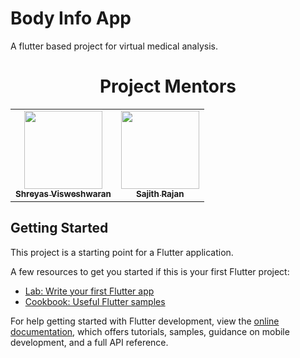 # Body Info App

A flutter based project for virtual medical analysis.

<h1 align=center> Project Mentors </h1>
<p align="center">
<table align="center">
  <tbody><tr>
     <td align="center"><a href="https://github.com/FirefoxSRV"><img alt="" src="https://avatars.githubusercontent.com/FirefoxSRV" width="125px;"><br><sub><b> Shreyas Visweshwaran </b></sub></a><br></td> </a>
      <td align="center"><a href="https://github.com/Sajithrajan03"><img alt="" src="https://avatars.githubusercontent.com/Sajithrajan03" width="125px;"><br><sub><b> Sajith Rajan </b></sub></a><br></td> </a>
</td>

</tbody></table>
<!-- <h1 align=center> OUR VALUABLE CONTRIBUTORS✨ </h1>
<p align="center">
  
	
<a href="https://github.com/GDSCASECBE/bodyInfoApp/graphs/contributors">
  <img src="https://contrib.rocks/image?repo=GDSCASECBE/bodyInfoApp" />
</a>
</p> -->

## Getting Started

This project is a starting point for a Flutter application.

A few resources to get you started if this is your first Flutter project:

- [Lab: Write your first Flutter app](https://docs.flutter.dev/get-started/codelab)
- [Cookbook: Useful Flutter samples](https://docs.flutter.dev/cookbook)

For help getting started with Flutter development, view the
[online documentation](https://docs.flutter.dev/), which offers tutorials,
samples, guidance on mobile development, and a full API reference.
